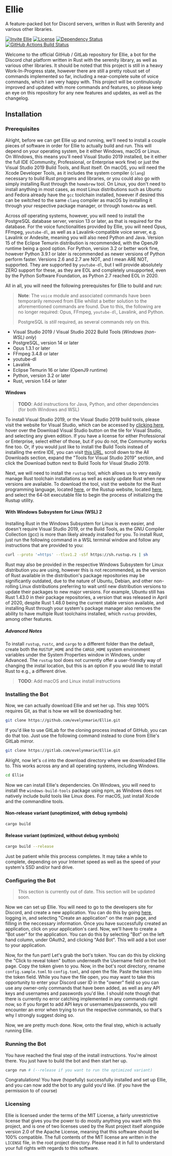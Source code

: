 # Ellie

A feature-packed bot for Discord servers, written in Rust with Serenity and various other libraries.

[![Invite Ellie][invite-badge]][invite-link]
[![License][license-badge]][license-link]
[![Dependency Status][dependency-badge]][dependency-link]
[![GitHub Actions Build Status][github-actions-badge]][github-actions-link]

Welcome to the official GitHub / GitLab repository for Ellie, a bot for the Discord chat platform written in Rust with the
serenity library, as well as various other libraries. It should be noted that this project is still in a heavy Work-In-Progress
state, however there are still a pretty robust set of commands implemented so far, including a near-complete suite of voice
commands, which I am very happy with. This project will be continulously improved and updated with more commands and features,
so please keep an eye on this repository for any new features and updates, as well as the changelog.

## Installation

### Prerequisites

Alright, before we can get Ellie up and running, we'll need to install a couple pieces of software in order for Ellie
to actually build and run. This will depend on your operating system, be it either Windows, macOS or Linux. On Windows,
this means you'll need Visual Studio 2019 installed, be it either the full IDE (Community, Professional, or Enterprise work
fine) or just the Visual Studio 2019 Build Tools, and Rust itself. On macOS, you will need the Xcode Developer Tools, as
it includes the system compiler (`clang`) necessary to build Rust programs and libraries, or you could also go with simply
installing Rust through the `homebrew` tool. On Linux, you don't need to install anything in most cases, as most Linux
distributions such as Ubuntu and Fedora already have the `gcc` toolchain installed, however if desired this can be switched
to the same `clang` compiler as macOS by installing it through your respective package manager, or through `homebrew` as
well.

Across *all* operating systems, however, you will need to install the PostgreSQL database server, version 13 or later, as
that is required for the database. For the voice functionalities provided by Ellie, you will need Opus, FFmpeg, `youtube-dl`,
as well as a Lavalink-compatible voice server, e.g. Lavalink or Andesite, meaning you will also need Python and Java. Version
15 of the Eclipse Temurin distribution is recommended, with the OpenJ9 runtime being a good option. For Python, version 3.2
or better work fine, however Python 3.9.1 or later is recommended as newer versions of Python perform faster. Versions 2.6
and 2.7 are NOT, and I mean ARE NOT, supported. They are supported by `youtube-dl`, but I will provide absolutely ZERO support
for these, as they are EOL and completely unsupported, even by the Python Software Foundation, as Python 2.7 reached EOL
in 2020.

All in all, you will need the following prerequisites for Ellie to build and run:

> **Note**: The `voice` module and associated commands have been temporarily removed from Ellie whilist a better solution
> to the aforementioned commands are found. Due to this, the following are no longer required: Opus, FFmpeg, `youtube-dl`,
> Lavalink, and Python.
>
> PostgreSQL is *still* required, as several commands rely on this.

* Visual Studio 2019 / Visual Studio 2022 Build Tools (*Windows (non-WSL) only*)
* PostgreSQL, version 14 or later
* Opus 1.3.1 or later
* FFmpeg 3.4.8 or later
* youtube-dl
* Lavalink
* Eclipse Temurin 16 or later (OpenJ9 runtime)
* Python, version 3.2 or later
* Rust, version 1.64 or later

#### Windows

> **TODO**: Add instructions for Java, Python, and other dependencies (for both Windows and WSL)

To install Visual Studio 2019, or the Visual Studio 2019 build tools, please visit the website for Visual Studio, which can
be accessed by [clicking here](https://visualstudio.microsoft.com/), hover over the Download Visual Studio button on the
tile for Visual Studio, and selecting any given edition. If you have a license for either Professional or Enterprise, select
either of those, but if you do not, the Community works fine too. Or, if you would just like to install the Build Tools instead
of installing the entire IDE, you can visit [this URL](https://visualstudio.microsoft.com/downloads/), scroll down to the
All Downloads section, expand the "Tools for Visual Studio 2019" section, and click the Download button next to Build Tools
for Visual Studio 2019.

Next, we will need to install the `rustup` tool, which allows us to very easily manage Rust toolchain installations as well
as easily update Rust when new versions are available. To download the tool, visit the website for the Rust programming language,
located [here](https://www.rust-lang.org/learn/get-started), or the Rustup website, located [here](https://rustup.rs/), and
select the 64-bit executable file to begin the process of initializing the Rustup utility.

#### With Windows Subsystem for Linux (WSL) 2

Installing Rust in the Windows Subsystem for Linux is even easier, and doesn't require Visual Studio 2019, or the Build Tools,
as the GNU Compiler Collection (gcc) is more than likely already installed for you. To install Rust, just run the following
command in a WSL terminal window and follow any instructions that are provided to you:

```bash
curl --proto '=https' --tlsv1.2 -sSf https://sh.rustup.rs | sh
```

Rust may also be provided in the respective Windows Subsystem for Linux distribution you are using, however this is not recommended,
as the version of Rust available in the distribution's package repositories may be significantly outdated, due to the nature
of Ubuntu, Debian, and other non-rolling Linux distributions preferring to wait until new distribution versions to update
their packages to new major versions. For example, Ubuntu still has Rust 1.43.0 in their package repositories, a version
that was released in April of 2020, despite Rust 1.48.0 being the current stable version available, and installing Rust
through your system's package manager also removes the ability to have multiple Rust toolchains installed, which `rustup`
provides, among other features.

##### Advanced Notes

To install `rustup`, `rustc`, and `cargo` to a different folder than the default, create both the `RUSTUP_HOME` and the `CARGO_HOME`
system environment variables under the System Properties window in Windows, under Advanced. The `rustup` tool does not currently
offer a user-friendly way of changing the instal location, but this is an option if you would like to install Rust to e.g.,
a different drive.

> **TODO**: Add macOS and Linux install instructions

### Installing the Bot

Now, we can actually download Ellie and set her up. This step 100% requires Git, as that is how we will
be downloading her.

```bash
git clone https://github.com/evelynmarie/Ellie.git
```

If you'd like to use GitLab for the cloning process instead of GitHub, you can do that too. Just use
the following command instead to clone from Ellie's GitLab mirror.

```bash
git clone https://gitlab.com/evelynmarie/Ellie.git
```

Alright, now let's `cd` into the download directory where we downloaded Ellie to. This works across any and all operating
systems, including Windows.

```bash
cd Ellie
```

Now we can install Ellie's dependencies. On Windows, you will need to install the `windows-build-tools`
package using npm, as Windows does not natively include build tools like Linux does. For macOS, just
install Xcode and the commandline tools.

#### Non-release variant (unoptimized, with debug symbols)

```bash
cargo build
```

#### Release variant (optimized, without debug symbols)

```bash
cargo build --release
```

Just be patient while this process completes. It may take a while to complete, depending on your Internet
speed as well as the speed of your system's SSD and/or hard drive.

### Configuring the Bot

> This section is currently out of date. This section will be updated soon.

Now we can set up Ellie. You will need to go to the developers site for Discord, and create a new application.
You can do this by going [here](https://discordapp.com/developers/applications/), logging in, and selecting
"Create an application" on the main page, and filling in the neccessary information. Once you have
successfully created an application, click on your application's card. Now, we'll have to create a
"Bot user" for the application. You can do this by selecting "Bot" on the left hand column, under
OAuth2, and clicking "Add Bot". This will add a bot user to your application.

Now, for the fun part! Let's grab the bot's token. You can do this by clicking the "Click to reveal token"
button underneath the Username field on the bot page. Copy the token given to you. Now, in the bot's root
directory, rename `config.sample.toml` to `config.toml`, and open the file. Paste the token into the token
field. While you have the file open, you may want to take this opportunity to enter your Discord user ID
in the "owner" field so you can use any owner-only commands that have been added, as well as any API keys
and usernames and passwords you'd like. I should note though that there is currently no error catching
implemented in any commands right now, so if you forget to add API keys or usernames/passwords, you will
encounter an error when trying to run the respective commands, so that's why I strongly suggest doing so.

Now, we are pretty much done. Now, onto the final step, which is actually running Ellie.

### Running the Bot

You have reached the final step of the install instructions. You're almost there. You just have to build
the bot and then start her up.

```bash
cargo run # (--release if you want to run the optimized variant)
```

Congratulations! You have (hopefully) successfully installed and set up Ellie, and you can now add the bot to
any guild you'd like. (if you have the permission to of course)

### Licensing

Ellie is licensed under the terms of the MIT License, a fairly unrestrictive license that gives you the power to do
mostly anything you want with this project, and is one of two licenses used by the Rust project itself alongside version
2.0 of the Apache License, meaning that this software should be 100% compatible. The full contents of the MIT license are
written in the `LICENSE` file, in the root project directory. Please read it in full to understand your full rights
with regards to this software.

[invite-link]: https://discordapp.com/oauth2/authorize?client_id=483499705108529163&scope=bot
[invite-badge]: https://img.shields.io/badge/invite-to%20your%20Discord%20server-7289da.svg?style=flat-square&logo=discord

[dependency-link]: https://deps.rs/repo/github/kamranmackey/ellie
[dependency-badge]: https://deps.rs/repo/github/kamranmackey/ellie/status.svg

[license-link]: https://github.com/KamranMackey/Ellie/blob/rust_rewrite/LICENSE.txt
[license-badge]: https://img.shields.io/github/license/KamranMackey/Ellie.svg?color=ff1f46&style=flat-square

[github-actions-link]: https://github.com/KamranMackey/Ellie/actions?query=workflow%3A%22Check+Project%22
[github-actions-badge]: https://github.com/KamranMackey/Ellie/workflows/Check%20Project/badge.svg
